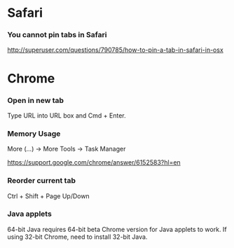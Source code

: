 # Safari

### You cannot pin tabs in Safari

http://superuser.com/questions/790785/how-to-pin-a-tab-in-safari-in-osx



# Chrome

### Open in new tab

Type URL into URL box and Cmd + Enter.


### Memory Usage

More (...) -> More Tools -> Task Manager

https://support.google.com/chrome/answer/6152583?hl=en


### Reorder current tab

Ctrl + Shift + Page Up/Down


### Java applets

64-bit Java requires 64-bit beta Chrome version for Java applets to work. If using 32-bit Chrome, need to install 32-bit Java.